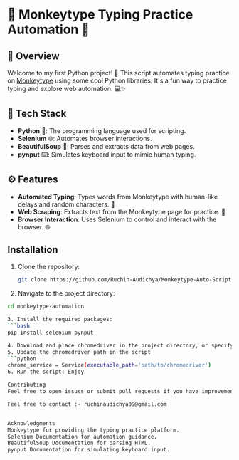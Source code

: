 # 🐍 Monkeytype Typing Practice Automation 🚀

## 📜 Overview

Welcome to my first Python project! 🎉 This script automates typing practice on [Monkeytype](https://monkeytype.com) using some cool Python libraries. It's a fun way to practice typing and explore web automation. 💻✨

## 🔧 Tech Stack

- **Python** 🐍: The programming language used for scripting.
- **Selenium** 🌐: Automates browser interactions.
- **BeautifulSoup** 🥣: Parses and extracts data from web pages.
- **pynput** ⌨️: Simulates keyboard input to mimic human typing.

## ⚙️ Features

- **Automated Typing**: Types words from Monkeytype with human-like delays and random characters. 🤖
- **Web Scraping**: Extracts text from the Monkeytype page for practice. 📄
- **Browser Interaction**: Uses Selenium to control and interact with the browser. 🌐

## Installation

1. Clone the repository:
   ```bash
   git clone https://github.com/Ruchin-Audichya/Monkeytype-Auto-Script
   
  2. Navigate to the project directory:
   ```bash
   cd monkeytype-automation

3. Install the required packages:
```bash
   pip install selenium pynput

4. Download and place chromedriver in the project directory, or specify its path in the script.
5. Update the chromedriver path in the script
```python
   chrome_service = Service(executable_path='path/to/chromedriver')
6. Run the script: Enjoy

Contributing
Feel free to open issues or submit pull requests if you have improvements or fixes.

Feel free to contact :- ruchinaudichya09@gmail.com 


Acknowledgments
Monkeytype for providing the typing practice platform.
Selenium Documentation for automation guidance.
BeautifulSoup Documentation for parsing HTML.
pynput Documentation for simulating keyboard input.



